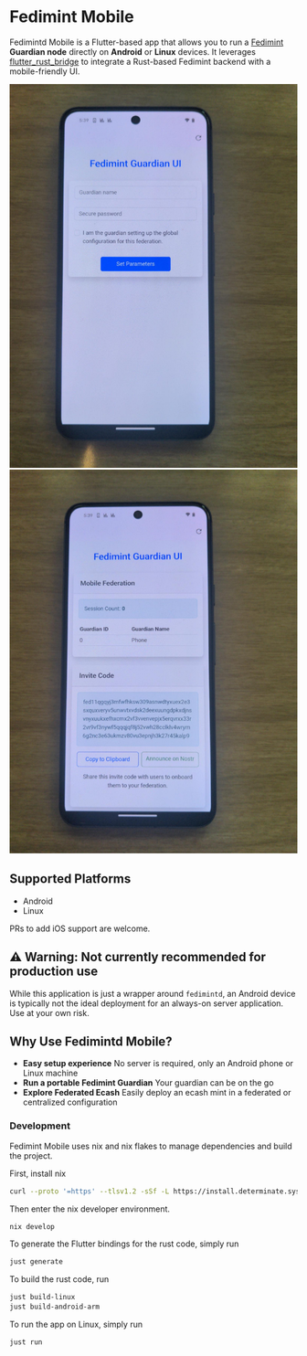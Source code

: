 # Fedimint Mobile

Fedimintd Mobile is a Flutter-based app that allows you to run a [Fedimint](https://fedimint.org/) **Guardian node** directly on **Android** or **Linux** devices. It leverages [flutter_rust_bridge](https://github.com/fzyzcjy/flutter_rust_bridge) to integrate a Rust-based Fedimint backend with a mobile-friendly UI.

<p algin="center">
  <img src="docs/setup.jpeg">
  <img src="docs/dashboard.jpeg">
</p>

## Supported Platforms
 - Android
 - Linux

PRs to add iOS support are welcome.

## ⚠️ Warning: Not currently recommended for production use

While this application is just a wrapper around `fedimintd`, an Android device is typically not the ideal deployment for an always-on server application. Use at your own risk.

## Why Use Fedimintd Mobile?

- **Easy setup experience** No server is required, only an Android phone or Linux machine
- **Run a portable Fedimint Guardian** Your guardian can be on the go
- **Explore Federated Ecash** Easily deploy an ecash mint in a federated or centralized configuration

### Development
Fedimint Mobile uses nix and nix flakes to manage dependencies and build the project.

First, install nix

```bash
curl --proto '=https' --tlsv1.2 -sSf -L https://install.determinate.systems/nix | sh -s -- install
```

Then enter the nix developer environment.

```bash
nix develop
```

To generate the Flutter bindings for the rust code, simply run
```bash
just generate
```

To build the rust code, run
```bash
just build-linux
just build-android-arm
```

To run the app on Linux, simply run
```bash
just run
```

